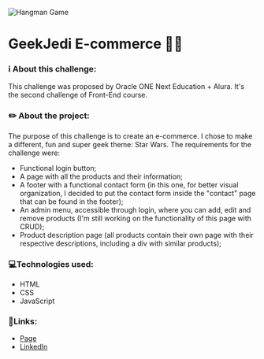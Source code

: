 ![Hangman Game](https://user-images.githubusercontent.com/103202544/171761049-1a7a6b80-fee0-4b15-8dc7-a643cd8004d0.png)


# **GeekJedi E-commerce** 👩‍💻

### ℹ️ About this challenge:

This challenge was proposed by Oracle ONE Next Education + Alura. It's the second challenge of Front-End course.

### ✏️ About the project:

The purpose of this challenge is to create an e-commerce. I chose to make a different, fun and super geek theme: Star Wars.
The requirements for the challenge were:
  * Functional login button;
  * A page with all the products and their information;
  * A footer with a functional contact form (in this one, for better visual organization, I decided to put the contact form inside the "contact" page that can be found in the footer);
  * An admin menu, accessible through login, where you can add, edit and remove products (I'm still working on the functionality of this page with CRUD);
  * Product description page (all products contain their own page with their respective descriptions, including a div with similar products);

### 💻Technologies used:

* HTML
* CSS
* JavaScript

### 🔗Links: 

* <a href="https://qbrubs.github.io/Challenge_e-commerce/">Page</a>
* <a href="https://linkedin.com/in/qbrubs/">LinkedIn</a>
